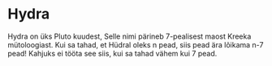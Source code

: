 # Hydra

Hydra on üks Pluto kuudest, Selle nimi pärineb 7-pealisest maost Kreeka
mütoloogiast. Kui sa tahad, et Hüdral oleks n pead, siis pead ära lõikama n-7
pead! Kahjuks ei tööta see siis, kui sa tahad vähem kui 7 pead.
